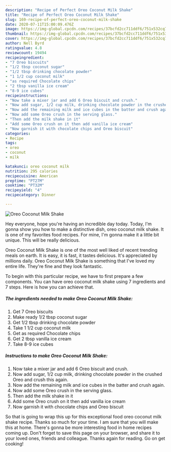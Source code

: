 ```yaml
---
description: "Recipe of Perfect Oreo Coconut Milk Shake"
title: "Recipe of Perfect Oreo Coconut Milk Shake"
slug: 169-recipe-of-perfect-oreo-coconut-milk-shake
date: 2020-07-11T15:00:09.476Z
image: https://img-global.cpcdn.com/recipes/37bcfd2cc711ddf6/751x532cq70/oreo-coconut-milk-shake-recipe-main-photo.jpg
thumbnail: https://img-global.cpcdn.com/recipes/37bcfd2cc711ddf6/751x532cq70/oreo-coconut-milk-shake-recipe-main-photo.jpg
cover: https://img-global.cpcdn.com/recipes/37bcfd2cc711ddf6/751x532cq70/oreo-coconut-milk-shake-recipe-main-photo.jpg
author: Nell Byrd
ratingvalue: 4.8
reviewcount: 19494
recipeingredient:
- "7 Oreo biscuits"
- "1/2 tbsp coconut sugar"
- "1/2 tbsp drinking chocolate powder"
- "1 1/2 cup coconut milk"
- "as required Chocolate chips"
- "2 tbsp vanilla ice cream"
- "8-9 ice cubes"
recipeinstructions:
- "Now take a mixer jar and add 6 Oreo biscuit and crush."
- "Now add sugar, 1/2 cup milk, drinking chocolate powder in the crushed Oreo and crush this again."
- "Now add the remaining milk and ice cubes in the batter and crush again."
- "Now add some Oreo crush in the serving glass."
- "Then add the milk shake in it"
- "Add some Oreo crush on it then add vanilla ice cream"
- "Now garnish it with chocolate chips and Oreo biscuit"
categories:
- Recipe
tags:
- oreo
- coconut
- milk

katakunci: oreo coconut milk 
nutrition: 295 calories
recipecuisine: American
preptime: "PT27M"
cooktime: "PT32M"
recipeyield: "4"
recipecategory: Dinner

---
```



![Oreo Coconut Milk Shake](https://img-global.cpcdn.com/recipes/37bcfd2cc711ddf6/751x532cq70/oreo-coconut-milk-shake-recipe-main-photo.jpg)

Hey everyone, hope you're having an incredible day today. Today, I'm gonna show you how to make a distinctive dish, oreo coconut milk shake. It is one of my favorites food recipes. For mine, I'm gonna make it a little bit unique. This will be really delicious.



Oreo Coconut Milk Shake is one of the most well liked of recent trending meals on earth. It is easy, it is fast, it tastes delicious. It's appreciated by millions daily. Oreo Coconut Milk Shake is something that I've loved my entire life. They're fine and they look fantastic.


To begin with this particular recipe, we have to first prepare a few components. You can have oreo coconut milk shake using 7 ingredients and 7 steps. Here is how you can achieve that.

<!--inarticleads1-->

##### The ingredients needed to make Oreo Coconut Milk Shake:

1. Get 7 Oreo biscuits
1. Make ready 1/2 tbsp coconut sugar
1. Get 1/2 tbsp drinking chocolate powder
1. Take 1 1/2 cup coconut milk
1. Get as required Chocolate chips
1. Get 2 tbsp vanilla ice cream
1. Take 8-9 ice cubes




<!--inarticleads2-->

##### Instructions to make Oreo Coconut Milk Shake:

1. Now take a mixer jar and add 6 Oreo biscuit and crush.
1. Now add sugar, 1/2 cup milk, drinking chocolate powder in the crushed Oreo and crush this again.
1. Now add the remaining milk and ice cubes in the batter and crush again.
1. Now add some Oreo crush in the serving glass.
1. Then add the milk shake in it
1. Add some Oreo crush on it then add vanilla ice cream
1. Now garnish it with chocolate chips and Oreo biscuit




So that is going to wrap this up for this exceptional food oreo coconut milk shake recipe. Thanks so much for your time. I am sure that you will make this at home. There's gonna be more interesting food in home recipes coming up. Don't forget to save this page on your browser, and share it to your loved ones, friends and colleague. Thanks again for reading. Go on get cooking!
